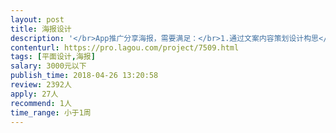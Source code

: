 ```yaml
---                
layout: post       
title: 海报设计           
description: '</br>App推广分享海报，需要满足：</br>1.通过文案内容策划设计构思</br>2.视觉主体是app页面内的功能展示</br>'     
contenturl: https://pro.lagou.com/project/7509.html      
tags: [平面设计,海报]            
salary: 3000元以下          
publish_time: 2018-04-26 13:20:58         
review: 2392人                   
apply: 27人                   
recommend: 1人                   
time_range: 小于1周              
---                 
```

